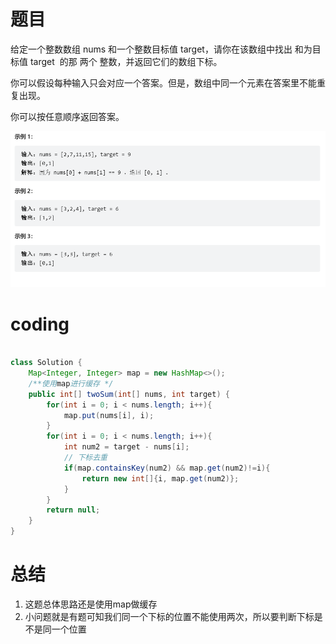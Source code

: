 # 题目

给定一个整数数组 nums 和一个整数目标值 target，请你在该数组中找出 和为目标值 target  的那 两个 整数，并返回它们的数组下标。

你可以假设每种输入只会对应一个答案。但是，数组中同一个元素在答案里不能重复出现。

你可以按任意顺序返回答案。

![](../img/2023-01-20-11-38-05.png)
# coding

```java

class Solution {
    Map<Integer, Integer> map = new HashMap<>();
    /**使用map进行缓存 */
    public int[] twoSum(int[] nums, int target) {
        for(int i = 0; i < nums.length; i++){
            map.put(nums[i], i);
        }
        for(int i = 0; i < nums.length; i++){
            int num2 = target - nums[i];
            // 下标去重
            if(map.containsKey(num2) && map.get(num2)!=i){
                return new int[]{i, map.get(num2)};
            }
        }
        return null;
    }
}

```


# 总结
1. 这题总体思路还是使用map做缓存
2. 小问题就是有题可知我们同一个下标的位置不能使用两次，所以要判断下标是不是同一个位置